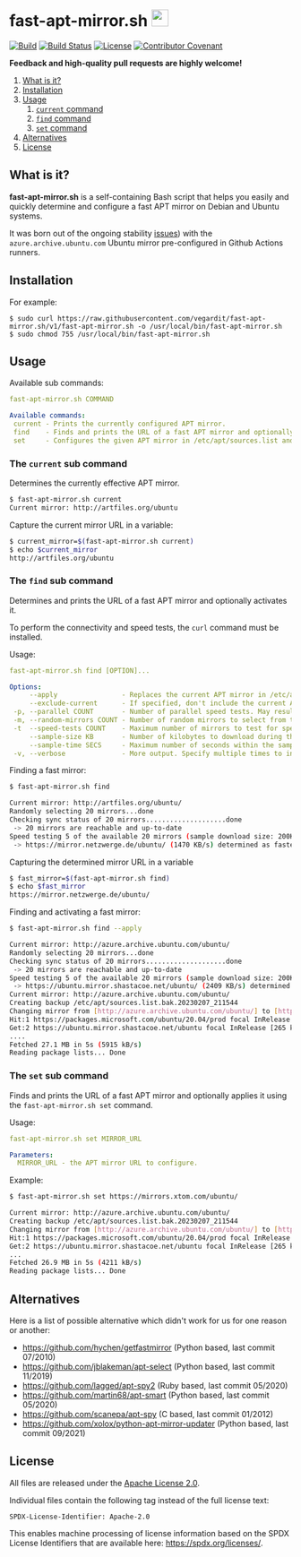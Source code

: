 # fast-apt-mirror.sh <a href="https://github.com/vegardit/fast-apt-mirror.sh/" title="GitHub Repo"><img height="30" src="https://raw.githubusercontent.com/simple-icons/simple-icons/develop/icons/github.svg?sanitize=true"></a>

[![Build](https://github.com/vegardit/fast-apt-mirror.sh/actions/workflows/build.yml/badge.svg)](https://github.com/vegardit/fast-apt-mirror.sh/actions/workflows/build.yml)
[![Build Status](https://vegardit.semaphoreci.com/badges/fast-apt-mirror.sh/branches/v1.svg?key=895f50fb-c056-41dc-9580-d7cdfac023df "Semaphore CI")](https://vegardit.semaphoreci.com/projects/fast-apt-mirror.sh)
[![License](https://img.shields.io/github/license/vegardit/fast-apt-mirror.sh.svg?label=license)](#license)
[![Contributor Covenant](https://img.shields.io/badge/Contributor%20Covenant-v2.0%20adopted-ff69b4.svg)](CODE_OF_CONDUCT.md)


**Feedback and high-quality pull requests are highly welcome!**

1. [What is it?](#what-is-it)
1. [Installation](#installation)
1. [Usage](#usage)
   1. [`current` command](#current-command)
   1. [`find` command](#find-command)
   1. [`set` command](#set-command)
1. [Alternatives](#alternatives)
1. [License](#license)


## <a name="what-is-it"></a>What is it?

**fast-apt-mirror.sh** is a self-containing Bash script that helps you easily and quickly determine and configure a fast APT mirror on Debian and Ubuntu systems.

It was born out of the ongoing stability [issues](https://github.com/actions/runner-images/issues?q=is%3Aissue+azure.archive.ubuntu.com)) with the `azure.archive.ubuntu.com` Ubuntu
mirror pre-configured in Github Actions runners.

## <a name="installation"></a>Installation

For example:
```
$ sudo curl https://raw.githubusercontent.com/vegardit/fast-apt-mirror.sh/v1/fast-apt-mirror.sh -o /usr/local/bin/fast-apt-mirror.sh
$ sudo chmod 755 /usr/local/bin/fast-apt-mirror.sh
```

## <a name="usage"></a>Usage

Available sub commands:
```yml
fast-apt-mirror.sh COMMAND

Available commands:
 current - Prints the currently configured APT mirror.
 find    - Finds and prints the URL of a fast APT mirror and optionally applies it using the 'fast-apt-mirror.sh set' command.
 set     - Configures the given APT mirror in /etc/apt/sources.list and runs 'sudo apt-get update'.
```

### <a name="current-command"></a>The `current` sub command

Determines the currently effective APT mirror.
```sh
$ fast-apt-mirror.sh current
Current mirror: http://artfiles.org/ubuntu
```

Capture the current mirror URL in a variable:
```sh
$ current_mirror=$(fast-apt-mirror.sh current)
$ echo $current_mirror
http://artfiles.org/ubuntu
```

### <a name="find-command"></a>The `find` sub command

Determines and prints the URL of a fast APT mirror and optionally activates it.

To perform the connectivity and speed tests, the `curl` command must be installed.

Usage:
```yml
fast-apt-mirror.sh find [OPTION]...

Options:
     --apply                - Replaces the current APT mirror in /etc/apt/sources.list with a fast mirror and runs 'sudo apt-get update'
     --exclude-current      - If specified, don't include the current APT mirror in the speed tests.
 -p, --parallel COUNT       - Number of parallel speed tests. May result in incorrect results because of competing connections but finds a suitable mirror faster.
 -m, --random-mirrors COUNT - Number of random mirrors to select from the Ubuntu/Debian mirror list site to test for availability and up-to-dateness - default is 20
 -t  --speed-tests COUNT    - Maximum number of mirrors to test for speed (out of the mirrors found to be available and up-to-date) - default is 5
     --sample-size KB       - Number of kilobytes to download during the speed from each mirror - default is 200KB
     --sample-time SECS     - Maximum number of seconds within the sample download from a mirror must finish - default is 3
 -v, --verbose              - More output. Specify multiple times to increase verbosity.
```

Finding a fast mirror:
```sh
$ fast-apt-mirror.sh find

Current mirror: http://artfiles.org/ubuntu/
Randomly selecting 20 mirrors...done
Checking sync status of 20 mirrors....................done
 -> 20 mirrors are reachable and up-to-date
Speed testing 5 of the available 20 mirrors (sample download size: 200KB).....done
 -> https://mirror.netzwerge.de/ubuntu/ (1470 KB/s) determined as fastest mirror within 4 seconds
```

Capturing the determined mirror URL in a variable
```sh
$ fast_mirror=$(fast-apt-mirror.sh find)
$ echo $fast_mirror
https://mirror.netzwerge.de/ubuntu/
```

Finding and activating a fast mirror:
```sh
$ fast-apt-mirror.sh find --apply

Current mirror: http://azure.archive.ubuntu.com/ubuntu/
Randomly selecting 20 mirrors...done
Checking sync status of 20 mirrors....................done
 -> 20 mirrors are reachable and up-to-date
Speed testing 5 of the available 20 mirrors (sample download size: 200KB).....done
 -> https://ubuntu.mirror.shastacoe.net/ubuntu/ (2409 KB/s) determined as fastest mirror within 6 seconds
Current mirror: http://azure.archive.ubuntu.com/ubuntu/
Creating backup /etc/apt/sources.list.bak.20230207_211544
Changing mirror from [http://azure.archive.ubuntu.com/ubuntu/] to [https://ubuntu.mirror.shastacoe.net/ubuntu/]...
Hit:1 https://packages.microsoft.com/ubuntu/20.04/prod focal InRelease
Get:2 https://ubuntu.mirror.shastacoe.net/ubuntu focal InRelease [265 kB]
....
Fetched 27.1 MB in 5s (5915 kB/s)
Reading package lists... Done
```

### <a name="set-command"></a>The `set` sub command

Finds and prints the URL of a fast APT mirror and optionally applies it using the `fast-apt-mirror.sh set` command.

Usage:
```yml
fast-apt-mirror.sh set MIRROR_URL

Parameters:
  MIRROR_URL - the APT mirror URL to configure.
```

Example:
```sh
$ fast-apt-mirror.sh set https://mirrors.xtom.com/ubuntu/

Current mirror: http://azure.archive.ubuntu.com/ubuntu/
Creating backup /etc/apt/sources.list.bak.20230207_211544
Changing mirror from [http://azure.archive.ubuntu.com/ubuntu/] to [https://mirrors.xtom.com/ubuntu/]...
Hit:1 https://packages.microsoft.com/ubuntu/20.04/prod focal InRelease
Get:2 https://ubuntu.mirror.shastacoe.net/ubuntu focal InRelease [265 kB]....
...
Fetched 26.9 MB in 5s (4211 kB/s)
Reading package lists... Done
```

## <a name="alternatives"></a>Alternatives

Here is a list of possible alternative which didn't work for us for one reason or another:
- https://github.com/hychen/getfastmirror (Python based, last commit 07/2010)
- https://github.com/jblakeman/apt-select (Python based, last commit 11/2019)
- https://github.com/lagged/apt-spy2 (Ruby based, last commit 05/2020)
- https://github.com/martin68/apt-smart (Python based, last commit 05/2020)
- https://github.com/scanepa/apt-spy  (C based, last commit 01/2012)
- https://github.com/xolox/python-apt-mirror-updater (Python based, last commit 09/2021)

## <a name="license"></a>License

All files are released under the [Apache License 2.0](LICENSE.txt).

Individual files contain the following tag instead of the full license text:
```
SPDX-License-Identifier: Apache-2.0
```

This enables machine processing of license information based on the SPDX License Identifiers that are available here: https://spdx.org/licenses/.
